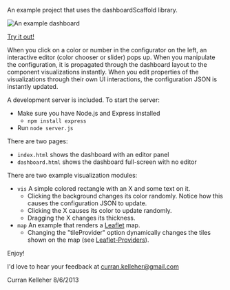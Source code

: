 An example project that uses the dashboardScaffold library.

![An example dashboard](http://farm6.staticflickr.com/5532/9449466691_6c55d58033_z.jpg "Example Dashboard")

[Try it out!](http://curran.github.io/dashboardScaffold/example/index.html)

When you click on a color or number in the configurator on the left, an interactive editor (color chooser or slider) pops up. When you manipulate the configuration, it is propagated through the dashboard layout to the component visualizations instantly. When you edit properties of the visualizations through their own UI interactions, the configuration JSON is instantly updated.

A development server is included. To start the server:

 * Make sure you have Node.js and Express installed
   * `npm install express`
 * Run `node server.js`

There are two pages:

 * `index.html` shows the dashboard with an editor panel
 * `dashboard.html` shows the dashboard full-screen with no editor

There are two example visualization modules:

 * `vis` A simple colored rectangle with an X and some text on it.
   * Clicking the background changes its color randomly. Notice how this causes the configuration JSON to update.
   * Clicking the X causes its color to update randomly.
   * Dragging the X changes its thickness.
 * `map` An example that renders a [Leaflet](http://leafletjs.com/) map.
   * Changing the "tileProvider" option dynamically changes the tiles shown on the map (see [Leaflet-Providers](https://github.com/leaflet-extras/leaflet-providers)).

Enjoy!

I'd love to hear your feedback at curran.kelleher@gmail.com

Curran Kelleher 8/6/2013
